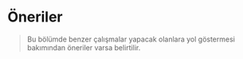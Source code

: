# Öneriler

> Bu bölümde benzer çalışmalar yapacak olanlara yol göstermesi bakımından öneriler varsa belirtilir.